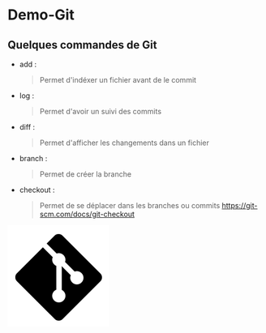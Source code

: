 # Demo-Git

   ## Quelques commandes de Git

  * add :
     > Permet d'indéxer un fichier avant de le commit

  * log :
     > Permet d'avoir un suivi des commits
  
  * diff :
     > Permet d'afficher les changements dans un fichier

  * branch :
     > Permet de créer la branche 

  * checkout :
     > Permet de se déplacer dans les branches ou commits
     >  https://git-scm.com/docs/git-checkout
  
  ![GitHub Logo](/Images/logo_git.png)

